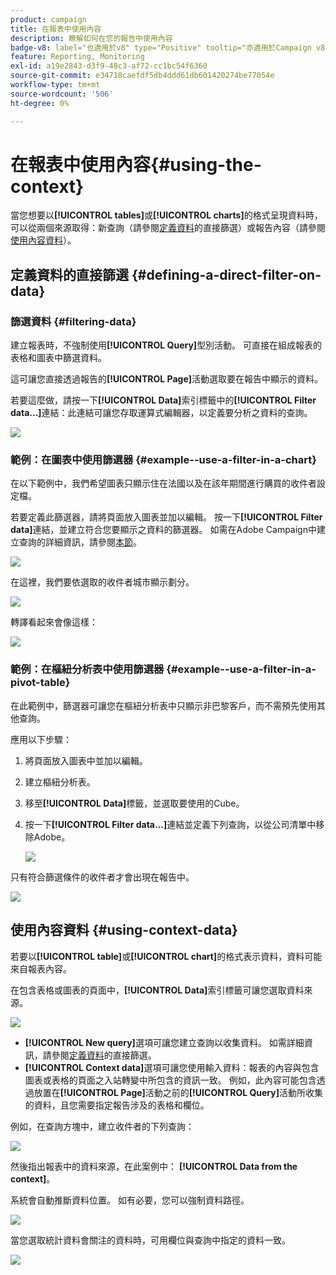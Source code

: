 ```yaml
---
product: campaign
title: 在報表中使用內容
description: 瞭解如何在您的報告中使用內容
badge-v8: label="也適用於v8" type="Positive" tooltip="亦適用於Campaign v8"
feature: Reporting, Monitoring
exl-id: a19e2843-d3f9-48c3-af72-cc1bc54f6360
source-git-commit: e34718caefdf5db4ddd61db601420274be77054e
workflow-type: tm+mt
source-wordcount: '506'
ht-degree: 0%

---
```


# 在報表中使用內容{#using-the-context}



當您想要以&#x200B;**[!UICONTROL tables]**&#x200B;或&#x200B;**[!UICONTROL charts]**&#x200B;的格式呈現資料時，可以從兩個來源取得：新查詢（請參閱[定義資料](#defining-a-direct-filter-on-data)的直接篩選）或報告內容（請參閱[使用內容資料](#using-context-data)）。

## 定義資料的直接篩選 {#defining-a-direct-filter-on-data}

### 篩選資料 {#filtering-data}

建立報表時，不強制使用&#x200B;**[!UICONTROL Query]**&#x200B;型別活動。 可直接在組成報表的表格和圖表中篩選資料。

這可讓您直接透過報告的&#x200B;**[!UICONTROL Page]**&#x200B;活動選取要在報告中顯示的資料。

若要這麼做，請按一下&#x200B;**[!UICONTROL Data]**&#x200B;索引標籤中的&#x200B;**[!UICONTROL Filter data...]**&#x200B;連結：此連結可讓您存取運算式編輯器，以定義要分析之資料的查詢。

![](assets/reporting_filter_data_from_page.png)

### 範例：在圖表中使用篩選器 {#example--use-a-filter-in-a-chart}

在以下範例中，我們希望圖表只顯示住在法國以及在該年期間進行購買的收件者設定檔。

若要定義此篩選器，請將頁面放入圖表並加以編輯。 按一下&#x200B;**[!UICONTROL Filter data]**&#x200B;連結，並建立符合您要顯示之資料的篩選器。 如需在Adobe Campaign中建立查詢的詳細資訊，請參閱[本節](../../platform/using/about-queries-in-campaign.md)。

![](assets/s_ncs_advuser_report_wizard_029.png)

在這裡，我們要依選取的收件者城市顯示劃分。

![](assets/reporting_graph_with_2vars.png)

轉譯看起來會像這樣：

![](assets/reporting_graph_with_2vars_preview.png)

### 範例：在樞紐分析表中使用篩選器 {#example--use-a-filter-in-a-pivot-table}

在此範例中，篩選器可讓您在樞紐分析表中只顯示非巴黎客戶，而不需預先使用其他查詢。

應用以下步驟：

1. 將頁面放入圖表中並加以編輯。
1. 建立樞紐分析表。
1. 移至&#x200B;**[!UICONTROL Data]**&#x200B;標籤，並選取要使用的Cube。
1. 按一下&#x200B;**[!UICONTROL Filter data...]**&#x200B;連結並定義下列查詢，以從公司清單中移除Adobe。

   ![](assets/s_ncs_advuser_report_display_03.png)

只有符合篩選條件的收件者才會出現在報告中。

![](assets/s_ncs_advuser_report_display_04.png)

## 使用內容資料 {#using-context-data}

若要以&#x200B;**[!UICONTROL table]**&#x200B;或&#x200B;**[!UICONTROL chart]**&#x200B;的格式表示資料，資料可能來自報表內容。

在包含表格或圖表的頁面中，**[!UICONTROL Data]**&#x200B;索引標籤可讓您選取資料來源。

![](assets/s_ncs_advuser_report_datasource_3.png)

* **[!UICONTROL New query]**&#x200B;選項可讓您建立查詢以收集資料。 如需詳細資訊，請參閱[定義資料](#defining-a-direct-filter-on-data)的直接篩選。
* **[!UICONTROL Context data]**&#x200B;選項可讓您使用輸入資料：報表的內容與包含圖表或表格的頁面之入站轉變中所包含的資訊一致。 例如，此內容可能包含透過放置在&#x200B;**[!UICONTROL Page]**&#x200B;活動之前的&#x200B;**[!UICONTROL Query]**&#x200B;活動所收集的資料，且您需要指定報告涉及的表格和欄位。

例如，在查詢方塊中，建立收件者的下列查詢：

![](assets/s_ncs_advuser_report_datasource_2.png)

然後指出報表中的資料來源，在此案例中： **[!UICONTROL Data from the context]**。

系統會自動推斷資料位置。 如有必要，您可以強制資料路徑。

![](assets/s_ncs_advuser_report_datasource_4.png)

當您選取統計資料會關注的資料時，可用欄位與查詢中指定的資料一致。

![](assets/s_ncs_advuser_report_datasource_1.png)
